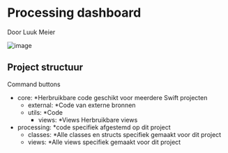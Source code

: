 
# Processing dashboard
Door Luuk Meier

![image](https://user-images.githubusercontent.com/79259813/146765518-7794fc52-0bd5-409a-aed6-33395daa68c2.png)

## Project structuur


Command buttons
- core: *Herbruikbare code geschikt voor meerdere Swift projecten
  - external: *Code van externe bronnen
  - utils: *Code 
    - views: *Views Herbruikbare views
- processing: *code specifiek afgestemd op dit project
  - classes: *Alle classes en structs specifiek gemaakt voor dit project
  - views: *Alle views specifiek gemaakt voor dit project


